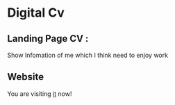 # Digital Cv

## Landing Page CV :
Show Infomation of me which I think need to enjoy work

## Website
You are visiting [it](https://vuluu2k.github.io/digital_cv) now!
